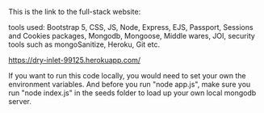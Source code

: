 This is the link to the full-stack website:




tools used:
Bootstrap 5, CSS, JS, Node, Express, EJS, Passport, Sessions and Cookies packages, Mongodb, Mongoose, Middle wares, JOI, security tools such as mongoSanitize, Heroku, Git etc. 




https://dry-inlet-99125.herokuapp.com/



If you want to run this code locally, you would need to set your own the environment variables.
And before you run "node app.js", make sure you run "node index.js" in the seeds folder to load up your own local mongodb server.


